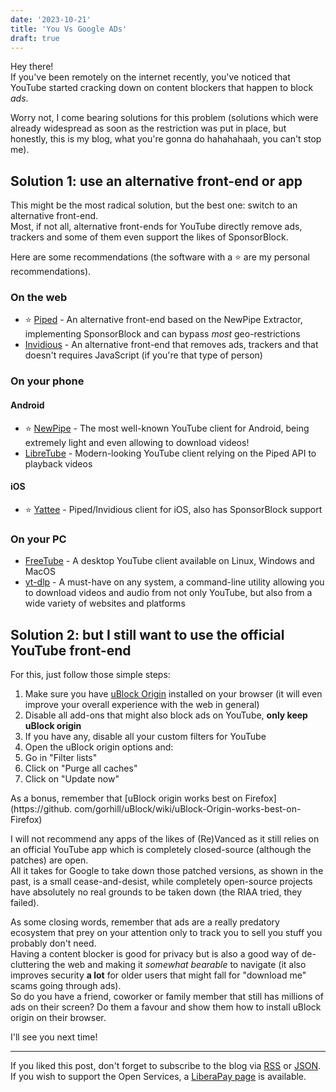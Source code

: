 ```yaml
---
date: '2023-10-21'
title: 'You Vs Google ADs'
draft: true
---
```


Hey there!  
If you've been remotely on the internet recently, you've noticed that YouTube
started cracking down on content blockers that happen to block *ads*.

Worry not, I come bearing solutions for this problem (solutions which were
already widespread as soon as the restriction was put in place, but honestly,
this is my blog, what you're gonna do hahahahaah, you can't stop me).

## Solution 1: use an alternative front-end or app

This might be the most radical solution, but the best one: switch to an
alternative front-end.  
Most, if not all, alternative front-ends for YouTube directly remove ads,
trackers and some of them even support the likes of SponsorBlock.

Here are some recommendations (the software with a ⭐ are my personal
recommendations).

### On the web

- ⭐ [Piped](https://piped.video/trending) - An alternative front-end based on
the NewPipe Extractor, implementing SponsorBlock and can bypass *most*
geo-restrictions
- [Invidious](https://docs.invidious.io/instances/) - An alternative front-end
that removes ads, trackers and that doesn't requires JavaScript (if you're that
type of person)

### On your phone

#### Android

- ⭐ [NewPipe](https://newpipe.net/) - The most well-known YouTube client for
Android, being extremely light and even allowing to download videos!
- [LibreTube](https://libretube.dev/) - Modern-looking YouTube client relying
on the Piped API to playback videos 

#### iOS

- ⭐ [Yattee](https://github.com/yattee/yattee) - Piped/Invidious client for
iOS, also has SponsorBlock support

### On your PC

- [FreeTube](https://freetubeapp.io/) - A desktop YouTube client available on
Linux, Windows and MacOS
- [yt-dlp](https://github.com/yt-dlp/yt-dlp) - A must-have on any system, a
command-line utility allowing you to download videos and audio from not only
YouTube, but also from a wide variety of websites and platforms

## Solution 2: but I still want to use the official YouTube front-end

For this, just follow those simple steps:
1. Make sure you have [uBlock Origin](https://github.com/gorhill/uBlock)
installed on your browser (it will even improve your overall experience with
the web in general)
2. Disable all add-ons that might also block ads on YouTube, **only keep
uBlock origin**
3. If you have any, disable all your custom filters for YouTube
4. Open the uBlock origin options and:
 1. Go in "Filter lists"
 2. Click on "Purge all caches"
 3. Click on "Update now"

As a bonus, remember that [uBlock origin works best on Firefox](https://github.
com/gorhill/uBlock/wiki/uBlock-Origin-works-best-on-Firefox)

I will not recommend any apps of the likes of (Re)Vanced as it still relies on
an official YouTube app which is completely closed-source (although the
patches) are open.  
All it takes for Google to take down those patched versions, as shown in the
past, is a small cease-and-desist, while completely open-source projects have
absolutely no real grounds to be taken down (the RIAA tried, they failed).

As some closing words, remember that ads are a really predatory ecosystem that
prey on your attention only to track you to sell you stuff you probably don't
need.  
Having a content blocker is good for privacy but is also a good way of
de-cluttering the web and making it *somewhat bearable* to navigate (it also
improves security **a lot** for older users that might fall for "download me"
scams going through ads).  
So do you have a friend, coworker or family member that still has millions of
ads on their screen? Do them a favour and show them how to install uBlock
origin on their browser.

I'll see you next time!

---

If you liked this post, don't forget to subscribe to the blog via [RSS](/blog/index.xml) or [JSON](/blog/index.json).  
If you wish to support the Open Services, a [LiberaPay page](https://liberapay.com/Jae) is available.
